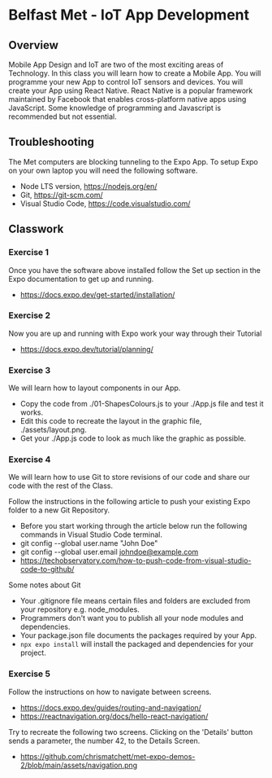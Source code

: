 # Belfast Met - IoT App Development

## Overview
Mobile App Design and IoT are two of the most exciting areas of Technology. In this class you will learn how to create a Mobile App. You will programme your new App to control IoT sensors and devices. You will create your App using React Native. React Native is a popular framework maintained by Facebook that enables cross-platform native apps using JavaScript. Some knowledge of programming and Javascript is recommended but not essential.

## Troubleshooting
The Met computers are blocking tunneling to the Expo App. To setup Expo on your own laptop you will need the following software.

* Node LTS version, https://nodejs.org/en/
* Git, https://git-scm.com/
* Visual Studio Code, https://code.visualstudio.com/

## Classwork

### Exercise 1

Once you have the software above installed follow the Set up section in the Expo documentation to get up and running.

* https://docs.expo.dev/get-started/installation/

### Exercise 2

Now you are up and running with Expo work your way through their Tutorial

* https://docs.expo.dev/tutorial/planning/

### Exercise 3

We will learn how to layout components in our App.

* Copy the code from ./01-ShapesColours.js to your ./App.js file and test it works.
* Edit this code to recreate the layout in the graphic file, ./assets/layout.png.
* Get your ./App.js code to look as much like the graphic as possible.

### Exercise 4

We will learn how to use Git to store revisions of our code and share our code with the rest of the Class.

Follow the instructions in the following article to push your existing Expo folder to a new Git Repository.

* Before you start working through the article below run the following commands in Visual Studio Code terminal.
* git config --global user.name "John Doe"
* git config --global user.email johndoe@example.com
* https://techobservatory.com/how-to-push-code-from-visual-studio-code-to-github/

Some notes about Git

* Your .gitignore file means certain files and folders are excluded from your repository e.g. node_modules. 
* Programmers don't want you to publish all your node modules and dependencies.
* Your package.json file documents the packages required by your App.
* ```npx expo install``` will install the packaged and dependencies for your project.

### Exercise 5

Follow the instructions on how to navigate between screens.

* https://docs.expo.dev/guides/routing-and-navigation/
* https://reactnavigation.org/docs/hello-react-navigation/

Try to recreate the following two screens. Clicking on the 'Details' button sends a parameter, the number 42, to the Details Screen.

* https://github.com/chrismatchett/met-expo-demos-2/blob/main/assets/navigation.png



